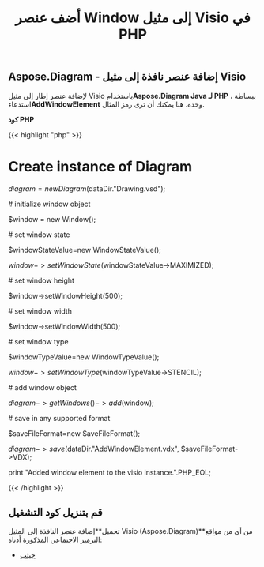 ﻿---
title: أضف عنصر Window إلى مثيل Visio في PHP
type: docs
weight: 20
url: /ar/java/add-window-element-to-the-visio-instance-in-php/
---
## **Aspose.Diagram - إضافة عنصر نافذة إلى مثيل Visio**
 لإضافة عنصر إطار إلى مثيل Visio باستخدام**Aspose.Diagram Java لـ PHP** ، ببساطة استدعاء**AddWindowElement** وحدة. هنا يمكنك أن ترى رمز المثال.

**كود PHP**

{{< highlight "php" >}}

 # Create instance of Diagram

$diagram = new Diagram($dataDir."Drawing.vsd");

\# initialize window object

$window = new Window();

\# set window state

$windowStateValue=new WindowStateValue();

$window->setWindowState($windowStateValue->MAXIMIZED);

\# set window height

$window->setWindowHeight(500);

\# set window width

$window->setWindowWidth(500);

\# set window type

$windowTypeValue=new WindowTypeValue();

$window->setWindowType($windowTypeValue->STENCIL);

\# add window object

$diagram->getWindows()->add($window);

\# save in any supported format

$saveFileFormat=new SaveFileFormat();

$diagram->save($dataDir."AddWindowElement.vdx", $saveFileFormat->VDX);

print "Added window element to the visio instance.".PHP_EOL;

{{< /highlight >}}
## **قم بتنزيل كود التشغيل**
 تحميل**إضافة عنصر النافذة إلى المثيل Visio (Aspose.Diagram)**من أي من مواقع الترميز الاجتماعي المذكورة أدناه:

- [جيثب](https://github.com/asposediagram/Aspose.Diagram-for-Java/blob/master/Plugins/Aspose_Diagram_Java_for_PHP/src/aspose/diagram/WorkingwithWindowElements/AddWindowElement.php)
